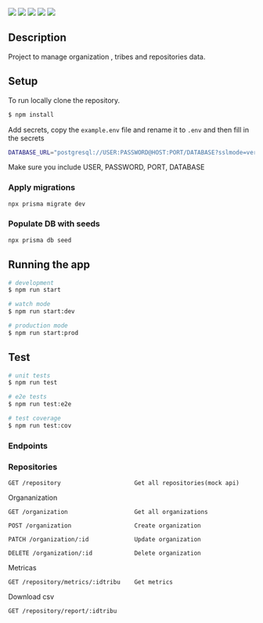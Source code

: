 <a><img src="https://img.shields.io/badge/Node-v18.16.0-blue"></a>
<a><img src="https://img.shields.io/badge/Nestjs-9.0.0-red"></a>
<a><img src="https://img.shields.io/badge/Prisma-ORM-brightgreen"></a>
<a><img src="https://img.shields.io/badge/Jest-testing-yellow"></a>
<a><img src="https://img.shields.io/badge/cockroachdb-DATABASE-blue"></a>


## Description

Project to manage organization , tribes and repositories data.


## Setup
To run locally clone the repository.

```bash
$ npm install
```

Add secrets, copy the `example.env` file and rename it to `.env` and then fill in the secrets
```bash
DATABASE_URL="postgresql://USER:PASSWORD@HOST:PORT/DATABASE?sslmode=verify-full?schema=public"
```

Make sure you include USER, PASSWORD, PORT, DATABASE

### Apply migrations
```bash
npx prisma migrate dev
```

### Populate DB with seeds
```bash
npx prisma db seed
```

## Running the app

```bash
# development
$ npm run start

# watch mode
$ npm run start:dev

# production mode
$ npm run start:prod
```

## Test

```bash
# unit tests
$ npm run test

# e2e tests
$ npm run test:e2e

# test coverage
$ npm run test:cov
```
### Endpoints
### Repositories
```http
GET /repository                     Get all repositories(mock api)
```
Organanization                      

```http
GET /organization                   Get all organizations
```

```http
POST /organization                  Create organization
```

```http
PATCH /organization/:id             Update organization
```

```http
DELETE /organization/:id            Delete organization
```
Metricas

```http
GET /repository/metrics/:idtribu    Get metrics
```
Download csv
```http
GET /repository/report/:idtribu 
```
